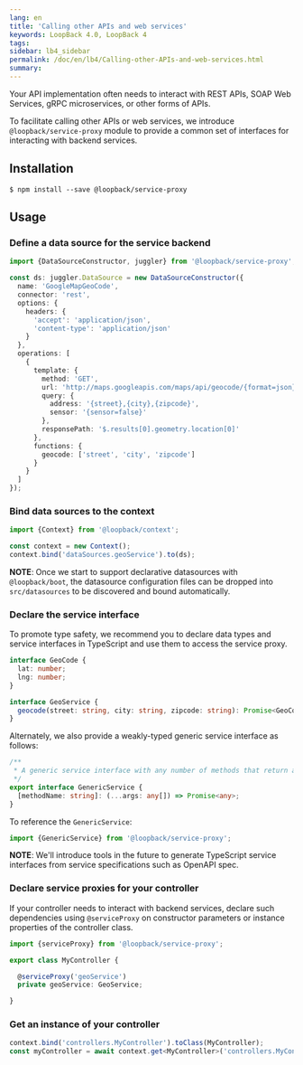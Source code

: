 ```yaml
---
lang: en
title: 'Calling other APIs and web services'
keywords: LoopBack 4.0, LoopBack 4
tags:
sidebar: lb4_sidebar
permalink: /doc/en/lb4/Calling-other-APIs-and-web-services.html
summary:
---
```


Your API implementation often needs to interact with REST APIs, SOAP Web
Services, gRPC microservices, or other forms of APIs.

To facilitate calling other APIs or web services, we introduce `@loopback/service-proxy`
module to provide a common set of interfaces for interacting with backend services.

## Installation

```
$ npm install --save @loopback/service-proxy
```

## Usage

### Define a data source for the service backend

```ts
import {DataSourceConstructor, juggler} from '@loopback/service-proxy';

const ds: juggler.DataSource = new DataSourceConstructor({
  name: 'GoogleMapGeoCode',
  connector: 'rest',
  options: {
    headers: {
      'accept': 'application/json',
      'content-type': 'application/json'
    }
  },
  operations: [
    {
      template: {
        method: 'GET',
        url: 'http://maps.googleapis.com/maps/api/geocode/{format=json}',
        query: {
          address: '{street},{city},{zipcode}',
          sensor: '{sensor=false}'
        },
        responsePath: '$.results[0].geometry.location[0]'
      },
      functions: {
        geocode: ['street', 'city', 'zipcode']
      }
    }
  ]
});
```

### Bind data sources to the context

```ts
import {Context} from '@loopback/context';

const context = new Context();
context.bind('dataSources.geoService').to(ds);
```

**NOTE**: Once we start to support declarative datasources with `@loopback/boot`,
the datasource configuration files can be dropped into `src/datasources` to be
discovered and bound automatically.

### Declare the service interface

To promote type safety, we recommend you to declare data types and service
interfaces in TypeScript and use them to access the service proxy.

```ts
interface GeoCode {
  lat: number;
  lng: number;
}

interface GeoService {
  geocode(street: string, city: string, zipcode: string): Promise<GeoCode>;
}
```

Alternately, we also provide a weakly-typed generic service interface as follows:

```ts
/**
 * A generic service interface with any number of methods that return a promise
 */
export interface GenericService {
  [methodName: string]: (...args: any[]) => Promise<any>;
}
```

To reference the `GenericService`:

```ts
import {GenericService} from '@loopback/service-proxy';
```

**NOTE**: We'll introduce tools in the future to generate TypeScript service
interfaces from service specifications such as OpenAPI spec.

### Declare service proxies for your controller

If your controller needs to interact with backend services, declare such
dependencies using `@serviceProxy` on constructor parameters or instance
properties of the controller class.

```ts
import {serviceProxy} from '@loopback/service-proxy';

export class MyController {

  @serviceProxy('geoService')
  private geoService: GeoService;

}
```

### Get an instance of your controller

```ts
context.bind('controllers.MyController').toClass(MyController);
const myController = await context.get<MyController>('controllers.MyController');
```
